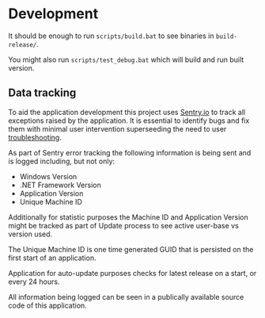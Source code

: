 # Development

It should be enough to run `scripts/build.bat` to see binaries in `build-release/`.

You might also run `scripts/test_debug.bat` which will build and run built version.

## Data tracking

To aid the application development this project uses [Sentry.io](https://sentry.io/)
to track all exceptions raised by the application. It is essential to identify bugs
and fix them with minimal user intervention superseeding the need to user
[troubleshooting](troubleshooting.md).

As part of Sentry error tracking the following information is being sent and is logged
including, but not only:

- Windows Version
- .NET Framework Version
- Application Version
- Unique Machine ID

Additionally for statistic purposes the Machine ID and Application Version might
be tracked as part of Update process to see active user-base vs version used.

The Unique Machine ID is one time generated GUID that is persisted on the first start
of an application.

Application for auto-update purposes checks for latest release on a start,
or every 24 hours.

All information being logged can be seen in a publically available source code
of this application.
